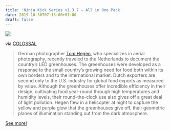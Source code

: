 ```yaml
---
title: 'Ninja Kick Series v1.3.7 – All in One Pack'
date: 2019-10-30T07:13:00+01:00
draft: false
---
```


![](https://cdn-blog.adafruit.com/uploads/2019/10/Tom_Hegen_The_Greenhouse_Series-6-600x480.jpg)

via [COLOSSAL](https://www.thisiscolossal.com/2019/10/greenhouse-series/)

> German photographer [Tom Hegen](http://tomhegen.de/), who specializes in aerial photography, recently traveled to the Netherlands to document the country’s LED greenhouses. The greenhouses were developed as a response to the small country’s growing need for food both within its own borders and to the international market. Dutch exporters are second only to the U.S. industry for global food exports as measured by value. Although the greenhouses offer incredible efficiency in their design, cultivating food year-round through high temperatures and humidity levels, their round-the-clock use also gives off a great deal of light pollution. Hegen flew in a helicopter at night to capture the yellow and purple glow that the greenhouses give off, their geometric planes of illumination standing out from the dark atmosphere.

[See more!](https://www.thisiscolossal.com/2019/10/greenhouse-series/)